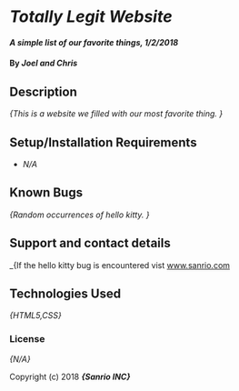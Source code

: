 # _Totally Legit Website_

#### _A simple list of our favorite things, 1/2/2018_

#### By _Joel and Chris_

## Description

_{This is a website we filled with our most favorite thing. }_

## Setup/Installation Requirements

* _N/A_


## Known Bugs

_{Random occurrences of hello kitty.  }_

## Support and contact details

_{If the hello kitty bug is encountered vist www.sanrio.com

## Technologies Used

_{HTML5,CSS}_

### License

*{N/A}*

Copyright (c) 2018 **_{Sanrio INC}_**
